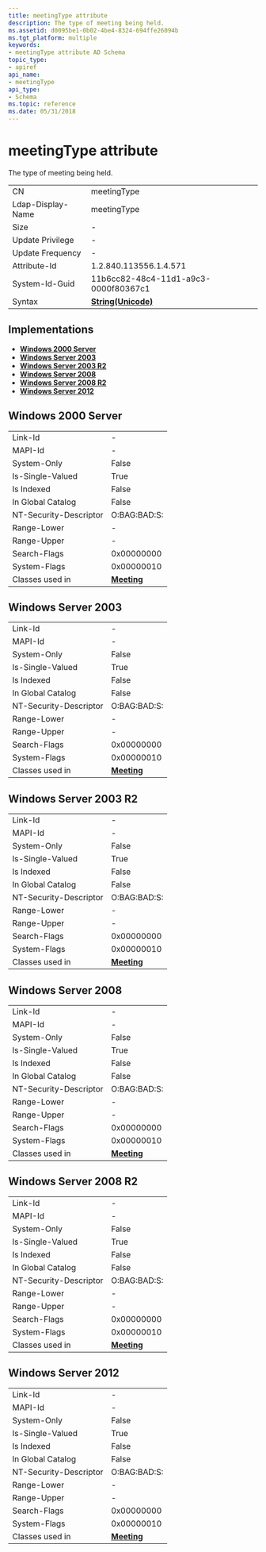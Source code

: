 ```yaml
---
title: meetingType attribute
description: The type of meeting being held.
ms.assetid: d0095be1-0b02-4be4-8324-694ffe26094b
ms.tgt_platform: multiple
keywords:
- meetingType attribute AD Schema
topic_type:
- apiref
api_name:
- meetingType
api_type:
- Schema
ms.topic: reference
ms.date: 05/31/2018
---
```


# meetingType attribute

The type of meeting being held.



|                   |                                             |
|-------------------|---------------------------------------------|
| CN                | meetingType                                 |
| Ldap-Display-Name | meetingType                                 |
| Size              | \-                                          |
| Update Privilege  | \-                                          |
| Update Frequency  | \-                                          |
| Attribute-Id      | 1.2.840.113556.1.4.571                      |
| System-Id-Guid    | 11b6cc82-48c4-11d1-a9c3-0000f80367c1        |
| Syntax            | [**String(Unicode)**](s-string-unicode.md) |



## Implementations

-   [**Windows 2000 Server**](#windows-2000-server)
-   [**Windows Server 2003**](#windows-server-2003)
-   [**Windows Server 2003 R2**](#windows-server-2003-r2)
-   [**Windows Server 2008**](#windows-server-2008)
-   [**Windows Server 2008 R2**](#windows-server-2008-r2)
-   [**Windows Server 2012**](#windows-server-2012)

## Windows 2000 Server



|                        |                                         |
|------------------------|-----------------------------------------|
| Link-Id                | \-                                      |
| MAPI-Id                | \-                                      |
| System-Only            | False                                   |
| Is-Single-Valued       | True                                    |
| Is Indexed             | False                                   |
| In Global Catalog      | False                                   |
| NT-Security-Descriptor | O:BAG:BAD:S:                            |
| Range-Lower            | \-                                      |
| Range-Upper            | \-                                      |
| Search-Flags           | 0x00000000                              |
| System-Flags           | 0x00000010                              |
| Classes used in        | [**Meeting**](c-meeting.md)<br/> |



## Windows Server 2003



|                        |                                         |
|------------------------|-----------------------------------------|
| Link-Id                | \-                                      |
| MAPI-Id                | \-                                      |
| System-Only            | False                                   |
| Is-Single-Valued       | True                                    |
| Is Indexed             | False                                   |
| In Global Catalog      | False                                   |
| NT-Security-Descriptor | O:BAG:BAD:S:                            |
| Range-Lower            | \-                                      |
| Range-Upper            | \-                                      |
| Search-Flags           | 0x00000000                              |
| System-Flags           | 0x00000010                              |
| Classes used in        | [**Meeting**](c-meeting.md)<br/> |



## Windows Server 2003 R2



|                        |                                         |
|------------------------|-----------------------------------------|
| Link-Id                | \-                                      |
| MAPI-Id                | \-                                      |
| System-Only            | False                                   |
| Is-Single-Valued       | True                                    |
| Is Indexed             | False                                   |
| In Global Catalog      | False                                   |
| NT-Security-Descriptor | O:BAG:BAD:S:                            |
| Range-Lower            | \-                                      |
| Range-Upper            | \-                                      |
| Search-Flags           | 0x00000000                              |
| System-Flags           | 0x00000010                              |
| Classes used in        | [**Meeting**](c-meeting.md)<br/> |



## Windows Server 2008



|                        |                                         |
|------------------------|-----------------------------------------|
| Link-Id                | \-                                      |
| MAPI-Id                | \-                                      |
| System-Only            | False                                   |
| Is-Single-Valued       | True                                    |
| Is Indexed             | False                                   |
| In Global Catalog      | False                                   |
| NT-Security-Descriptor | O:BAG:BAD:S:                            |
| Range-Lower            | \-                                      |
| Range-Upper            | \-                                      |
| Search-Flags           | 0x00000000                              |
| System-Flags           | 0x00000010                              |
| Classes used in        | [**Meeting**](c-meeting.md)<br/> |



## Windows Server 2008 R2



|                        |                                         |
|------------------------|-----------------------------------------|
| Link-Id                | \-                                      |
| MAPI-Id                | \-                                      |
| System-Only            | False                                   |
| Is-Single-Valued       | True                                    |
| Is Indexed             | False                                   |
| In Global Catalog      | False                                   |
| NT-Security-Descriptor | O:BAG:BAD:S:                            |
| Range-Lower            | \-                                      |
| Range-Upper            | \-                                      |
| Search-Flags           | 0x00000000                              |
| System-Flags           | 0x00000010                              |
| Classes used in        | [**Meeting**](c-meeting.md)<br/> |



## Windows Server 2012



|                        |                                         |
|------------------------|-----------------------------------------|
| Link-Id                | \-                                      |
| MAPI-Id                | \-                                      |
| System-Only            | False                                   |
| Is-Single-Valued       | True                                    |
| Is Indexed             | False                                   |
| In Global Catalog      | False                                   |
| NT-Security-Descriptor | O:BAG:BAD:S:                            |
| Range-Lower            | \-                                      |
| Range-Upper            | \-                                      |
| Search-Flags           | 0x00000000                              |
| System-Flags           | 0x00000010                              |
| Classes used in        | [**Meeting**](c-meeting.md)<br/> |



 

 





